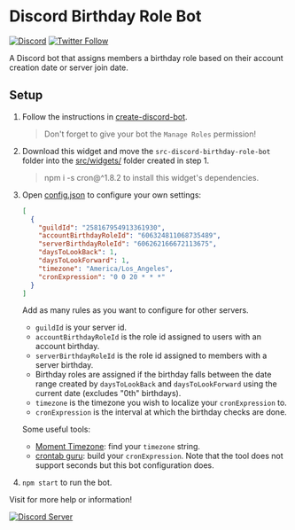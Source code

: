 # Discord Birthday Role Bot

[![Discord](https://discordapp.com/api/guilds/258167954913361930/embed.png)](https://discord.gg/WjEFnzC) [![Twitter Follow](https://img.shields.io/twitter/follow/peterthehan.svg?style=social)](https://twitter.com/peterthehan)

A Discord bot that assigns members a birthday role based on their account creation date or server join date.

## Setup

1. Follow the instructions in [create-discord-bot](https://github.com/peterthehan/create-discord-bot).

   > Don't forget to give your bot the `Manage Roles` permission!

2. Download this widget and move the `src-discord-birthday-role-bot` folder into the [src/widgets/](https://github.com/peterthehan/create-discord-bot/tree/master/app/src/widgets) folder created in step 1.

   > npm i -s cron@^1.8.2 to install this widget's dependencies.

3. Open [config.json](https://github.com/peterthehan/discord-birthday-role-bot/blob/master/src-discord-birthday-role-bot/config.json) to configure your own settings:

   ```json
   [
     {
       "guildId": "258167954913361930",
       "accountBirthdayRoleId": "606324811068735489",
       "serverBirthdayRoleId": "606262166672113675",
       "daysToLookBack": 1,
       "daysToLookForward": 1,
       "timezone": "America/Los_Angeles",
       "cronExpression": "0 0 20 * * *"
     }
   ]
   ```

   Add as many rules as you want to configure for other servers.

   - `guildId` is your server id.
   - `accountBirthdayRoleId` is the role id assigned to users with an account birthday.
   - `serverBirthdayRoleId` is the role id assigned to members with a server birthday.
   - Birthday roles are assigned if the birthday falls between the date range created by `daysToLookBack` and `daysToLookForward` using the current date (excludes "0th" birthdays).
   - `timezone` is the timezone you wish to localize your `cronExpression` to.
   - `cronExpression` is the interval at which the birthday checks are done.

   Some useful tools:

   - [Moment Timezone](https://momentjs.com/timezone): find your `timezone` string.
   - [crontab guru](https://crontab.guru): build your `cronExpression`. Note that the tool does not support seconds but this bot configuration does.

4. `npm start` to run the bot.

Visit for more help or information!

<a href="https://discord.gg/WjEFnzC">
  <img src="https://discordapp.com/api/guilds/258167954913361930/embed.png?style=banner2" title="Discord Server"/>
</a>
